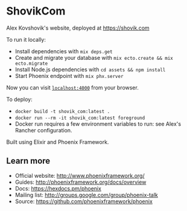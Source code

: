 # ShovikCom

Alex Kovshovik's website, deployed at https://shovik.com

To run it locally:

  - Install dependencies with `mix deps.get`
  - Create and migrate your database with `mix ecto.create && mix ecto.migrate`
  - Install Node.js dependencies with `cd assets && npm install`
  - Start Phoenix endpoint with `mix phx.server`

Now you can visit [`localhost:4000`](http://localhost:4000) from your browser.

To deploy:
  - `docker build -t shovik_com:latest .`
  - `docker run --rm -it shovik_com:latest foreground`
  - Docker run requires a few environment variables to run: see Alex's Rancher configuration.

Built using Elixir and Phoenix Framework.

## Learn more

  * Official website: http://www.phoenixframework.org/
  * Guides: http://phoenixframework.org/docs/overview
  * Docs: https://hexdocs.pm/phoenix
  * Mailing list: http://groups.google.com/group/phoenix-talk
  * Source: https://github.com/phoenixframework/phoenix
